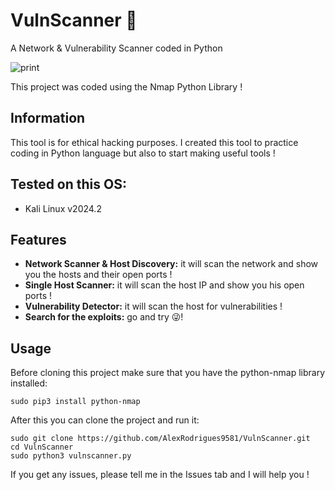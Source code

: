 # VulnScanner 📡
A Network &amp; Vulnerability Scanner coded in Python

![print](https://github.com/AlexRodrigues9581/VulnScanner/assets/171432647/bbf6331a-23d7-464c-bdde-b9e4d66625ad)

This project was coded using the Nmap Python Library !

## Information

This tool is for ethical hacking purposes. I created this tool to practice coding in Python language but also to start making useful tools !

## Tested on this OS:

- Kali Linux v2024.2

## Features

- **Network Scanner & Host Discovery:** it will scan the network and show you the hosts and their open ports !
- **Single Host Scanner:** it will scan the host IP and show you his open ports !
- **Vulnerability Detector:** it will scan the host for vulnerabilities !
- **Search for the exploits:** go and try 😜!
  
## Usage

Before cloning this project make sure that you have the python-nmap library installed:
```
sudo pip3 install python-nmap
```
After this you can clone the project and run it:
```
sudo git clone https://github.com/AlexRodrigues9581/VulnScanner.git
cd VulnScanner
sudo python3 vulnscanner.py
```
If you get any issues, please tell me in the Issues tab and I will help you ! 


